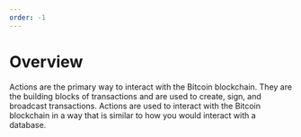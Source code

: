 ```yaml
---
order: -1
---
```


# Overview

Actions are the primary way to interact with the Bitcoin blockchain. They are the building blocks of transactions and are used to create, sign, and broadcast transactions. Actions are used to interact with the Bitcoin blockchain in a way that is similar to how you would interact with a database.
